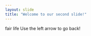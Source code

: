 ```yaml
---
layout: slide
title: "Welcome to our second slide!"
---
```

fair life
Use the left arrow to go back!
